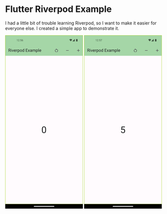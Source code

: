 # Flutter Riverpod Example

I had a little bit of trouble learning Riverpod, so I want to make it easier for everyone else. I created a simple app to demonstrate it.

<img src="images/flutter_01.png" width="250"> <img src="images/flutter_02.png" width="250">
